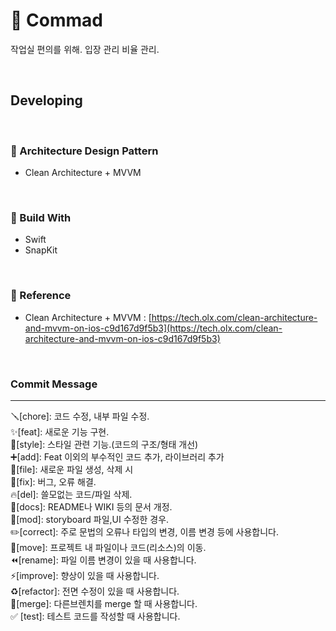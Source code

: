 # 🚪 Commad

작업실 편의를 위해. 입장 관리 비율 관리.

<br>

## Developing


<br>

### 📝 Architecture Design Pattern

- Clean Architecture + MVVM

<br>

### 🔧 Build With

- Swift
- SnapKit

<br>

### 📒 Reference

- Clean Architecture + MVVM  : [https://tech.olx.com/clean-architecture-and-mvvm-on-ios-c9d167d9f5b3](https://tech.olx.com/clean-architecture-and-mvvm-on-ios-c9d167d9f5b3)

<br>

### Commit Message
---

🪛[chore]: 코드 수정, 내부 파일 수정. <br>
✨[feat]: 새로운 기능 구현. <br>
🎨[style]: 스타일 관련 기능.(코드의 구조/형태 개선) <br>
➕[add]: Feat 이외의 부수적인 코드 추가, 라이브러리 추가 <br>
🔧[file]: 새로운 파일 생성, 삭제 시 <br>
🐛[fix]: 버그, 오류 해결. <br>
🔥[del]: 쓸모없는 코드/파일 삭제. <br>
📝[docs]: README나 WIKI 등의 문서 개정. <br>
💄[mod]: storyboard 파일,UI 수정한 경우. <br>
✏️[correct]: 주로 문법의 오류나 타입의 변경, 이름 변경 등에 사용합니다. <br>
🚚[move]: 프로젝트 내 파일이나 코드(리소스)의 이동. <br>
⏪️[rename]: 파일 이름 변경이 있을 때 사용합니다. <br>
⚡️[improve]: 향상이 있을 때 사용합니다. <br>
♻️[refactor]: 전면 수정이 있을 때 사용합니다. <br>
🔀[merge]: 다른브렌치를 merge 할 때 사용합니다. <br>
✅ [test]: 테스트 코드를 작성할 때 사용합니다. <br>
